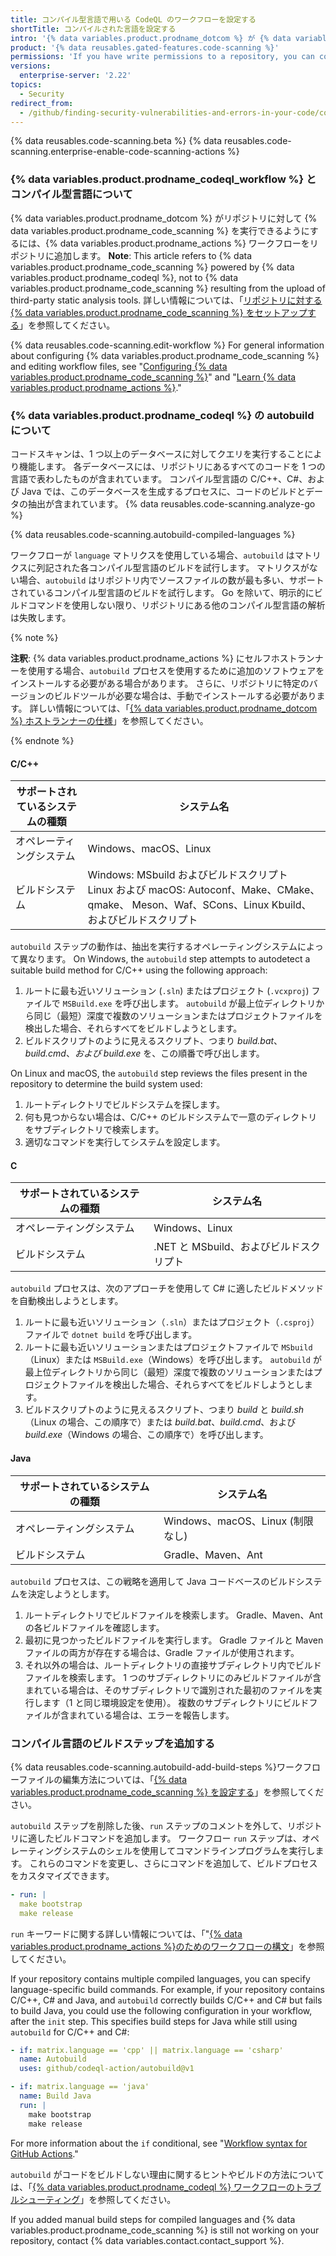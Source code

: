```yaml
---
title: コンパイル型言語で用いる CodeQL のワークフローを設定する
shortTitle: コンパイルされた言語を設定する
intro: '{% data variables.product.prodname_dotcom %} が {% data variables.product.prodname_codeql_workflow %} を使用してコンパイル型言語で記述されたコードの脆弱性やエラーをスキャンする方法を設定できます。'
product: '{% data reusables.gated-features.code-scanning %}'
permissions: 'If you have write permissions to a repository, you can configure {% data variables.product.prodname_code_scanning %} for that repository.'
versions:
  enterprise-server: '2.22'
topics:
  - Security
redirect_from:
  - /github/finding-security-vulnerabilities-and-errors-in-your-code/configuring-the-codeql-workflow-for-compiled-languages
---
```


<!--See /content/code-security/secure-coding for the latest version of this article -->

{% data reusables.code-scanning.beta %}
{% data reusables.code-scanning.enterprise-enable-code-scanning-actions %}

### {% data variables.product.prodname_codeql_workflow %} とコンパイル型言語について

{% data variables.product.prodname_dotcom %} がリポジトリに対して {% data variables.product.prodname_code_scanning %} を実行できるようにするには、{% data variables.product.prodname_actions %} ワークフローをリポジトリに追加します。 **Note**: This article refers to {% data variables.product.prodname_code_scanning %} powered by {% data variables.product.prodname_codeql %}, not to {% data variables.product.prodname_code_scanning %} resulting from the upload of third-party static analysis tools. 詳しい情報については、「[リポジトリに対する {% data variables.product.prodname_code_scanning %} をセットアップする](/github/finding-security-vulnerabilities-and-errors-in-your-code/setting-up-code-scanning-for-a-repository)」を参照してください。

{% data reusables.code-scanning.edit-workflow %}
For general information about configuring {% data variables.product.prodname_code_scanning %} and editing workflow files, see "[Configuring {% data variables.product.prodname_code_scanning %}](/github/finding-security-vulnerabilities-and-errors-in-your-code/configuring-code-scanning)" and  "[Learn {% data variables.product.prodname_actions %}](/actions/learn-github-actions)."

### {% data variables.product.prodname_codeql %} の autobuild について

コードスキャンは、1 つ以上のデータベースに対してクエリを実行することにより機能します。 各データベースには、リポジトリにあるすべてのコードを 1 つの言語で表わしたものが含まれています。 コンパイル型言語の C/C++、C#、および Java では、このデータベースを生成するプロセスに、コードのビルドとデータの抽出が含まれています。 {% data reusables.code-scanning.analyze-go %}

{% data reusables.code-scanning.autobuild-compiled-languages %}

ワークフローが `language` マトリクスを使用している場合、`autobuild` はマトリクスに列記された各コンパイル型言語のビルドを試行します。 マトリクスがない場合、`autobuild` はリポジトリ内でソースファイルの数が最も多い、サポートされているコンパイル型言語のビルドを試行します。 Go を除いて、明示的にビルドコマンドを使用しない限り、リポジトリにある他のコンパイル型言語の解析は失敗します。

{% note %}

**注釈**: {% data variables.product.prodname_actions %} にセルフホストランナーを使用する場合、`autobuild` プロセスを使用するために追加のソフトウェアをインストールする必要がある場合があります。 さらに、リポジトリに特定のバージョンのビルドツールが必要な場合は、手動でインストールする必要があります。 詳しい情報については、「[{% data variables.product.prodname_dotcom %} ホストランナーの仕様](/actions/reference/specifications-for-github-hosted-runners/#supported-software)」を参照してください。

{% endnote %}

#### C/C++

| サポートされているシステムの種類 | システム名                                                                                                                       |
| ---------------- | --------------------------------------------------------------------------------------------------------------------------- |
| オペレーティングシステム     | Windows、macOS、Linux                                                                                                         |
| ビルドシステム          | Windows: MSbuild およびビルドスクリプト<br/>Linux および macOS: Autoconf、Make、CMake、qmake、 Meson、Waf、SCons、Linux Kbuild、およびビルドスクリプト |

`autobuild` ステップの動作は、抽出を実行するオペレーティングシステムによって異なります。 On Windows, the `autobuild` step attempts to autodetect a suitable build method for C/C++ using the following approach:

1. ルートに最も近いソリューション (`.sln`) またはプロジェクト (`.vcxproj`) ファイルで `MSBuild.exe` を呼び出します。 `autobuild` が最上位ディレクトリから同じ（最短）深度で複数のソリューションまたはプロジェクトファイルを検出した場合、それらすべてをビルドしようとします。
2. ビルドスクリプトのように見えるスクリプト、つまり _build.bat_、_build.cmd_、_および build.exe_ を、この順番で呼び出します。

On Linux and macOS, the `autobuild` step reviews the files present in the repository to determine the build system used:

1. ルートディレクトリでビルドシステムを探します。
2. 何も見つからない場合は、C/C++ のビルドシステムで一意のディレクトリをサブディレクトリで検索します。
3. 適切なコマンドを実行してシステムを設定します。

#### C

| サポートされているシステムの種類 | システム名                      |
| ---------------- | -------------------------- |
| オペレーティングシステム     | Windows、Linux              |
| ビルドシステム          | .NET と MSbuild、およびビルドスクリプト |

`autobuild` プロセスは、次のアプローチを使用して C# に適したビルドメソッドを自動検出しようとします。

1. ルートに最も近いソリューション（`.sln`）またはプロジェクト（`.csproj`）ファイルで `dotnet build` を呼び出します。
2. ルートに最も近いソリューションまたはプロジェクトファイルで `MSbuild`（Linux）または `MSBuild.exe`（Windows）を呼び出します。 `autobuild` が最上位ディレクトリから同じ（最短）深度で複数のソリューションまたはプロジェクトファイルを検出した場合、それらすべてをビルドしようとします。
3. ビルドスクリプトのように見えるスクリプト、つまり _build_ と _build.sh_（Linux の場合、この順序で）または _build.bat_、_build.cmd_、および _build.exe_（Windows の場合、この順序で）を呼び出します。

#### Java

| サポートされているシステムの種類 | システム名                      |
| ---------------- | -------------------------- |
| オペレーティングシステム     | Windows、macOS、Linux (制限なし) |
| ビルドシステム          | Gradle、Maven、Ant           |

`autobuild` プロセスは、この戦略を適用して Java コードベースのビルドシステムを決定しようとします。

1. ルートディレクトリでビルドファイルを検索します。 Gradle、Maven、Ant の各ビルドファイルを確認します。
2. 最初に見つかったビルドファイルを実行します。 Gradle ファイルと Maven ファイルの両方が存在する場合は、Gradle ファイルが使用されます。
3. それ以外の場合は、ルートディレクトリの直接サブディレクトリ内でビルドファイルを検索します。 1 つのサブディレクトリにのみビルドファイルが含まれている場合は、そのサブディレクトリで識別された最初のファイルを実行します（1 と同じ環境設定を使用）。 複数のサブディレクトリにビルドファイルが含まれている場合は、エラーを報告します。

### コンパイル言語のビルドステップを追加する

{% data reusables.code-scanning.autobuild-add-build-steps %}ワークフローファイルの編集方法については、「[{% data variables.product.prodname_code_scanning %} を設定する](/github/finding-security-vulnerabilities-and-errors-in-your-code/configuring-code-scanning#editing-a-code-scanning-workflow)」を参照してください。

`autobuild` ステップを削除した後、`run` ステップのコメントを外して、リポジトリに適したビルドコマンドを追加します。 ワークフロー `run` ステップは、オペレーティングシステムのシェルを使用してコマンドラインプログラムを実行します。 これらのコマンドを変更し、さらにコマンドを追加して、ビルドプロセスをカスタマイズできます。

``` yaml
- run: |
  make bootstrap
  make release
```

`run` キーワードに関する詳しい情報については、「"[{% data variables.product.prodname_actions %}のためのワークフローの構文](/actions/reference/workflow-syntax-for-github-actions#jobsjob_idstepsrun)」を参照してください。

If your repository contains multiple compiled languages, you can specify language-specific build commands. For example, if your repository contains C/C++, C# and Java, and `autobuild` correctly builds C/C++ and C# but fails to build Java, you could use the following configuration in your workflow, after the `init` step. This specifies build steps for Java while still using `autobuild` for C/C++ and C#:

```yaml
- if: matrix.language == 'cpp' || matrix.language == 'csharp' 
  name: Autobuild
  uses: github/codeql-action/autobuild@v1

- if: matrix.language == 'java' 
  name: Build Java
  run: |
    make bootstrap
    make release
```

For more information about the `if` conditional, see "[Workflow syntax for GitHub Actions](/actions/reference/workflow-syntax-for-github-actions#jobsjob_idstepsif)."

`autobuild` がコードをビルドしない理由に関するヒントやビルドの方法については、「[{% data variables.product.prodname_codeql %} ワークフローのトラブルシューティング](/github/finding-security-vulnerabilities-and-errors-in-your-code/troubleshooting-the-codeql-workflow)」を参照してください。

If you added manual build steps for compiled languages and {% data variables.product.prodname_code_scanning %} is still not working on your repository, contact {% data variables.contact.contact_support %}.
